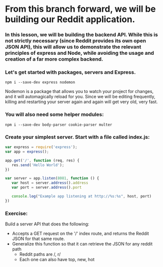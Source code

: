 # From this branch forward, we will be building our Reddit application.
### In this lesson, we will be building the backend API. While this is not strictly necessary (since Reddit provides its own open JSON API), this will allow us to demonstrate the relevant principles of express and Node, while avoiding the usage and creation of a far more complex backend.

### Let's get started with packages, servers and Express.
```
npm i --save-dev express nodemon
```

Nodemon is a package that allows you to watch your project for changes, and it will automagically reload for you. Since we will be editing frequently, killing and restarting your server again and again will get very old, very fast.

### You will also need some helper modules:
```
npm i --save-dev body-parser cookie-parser multer
```

### Create your simplest server. Start with a file called index.js:
``` js
var express = require('express');
var app = express();

app.get('/', function (req, res) {
   res.send('Hello World');
})

var server = app.listen(8081, function () {
   var host = server.address().address
   var port = server.address().port

   console.log("Example app listening at http://%s:%s", host, port)
})
```

### Exercise:
Build a server API that does the following:
- Accepts a GET request on the '/' index route, and returns the Reddit JSON for that same route.
- Generalize this function so that it can retrieve the JSON for any reddit path
  - Reddit paths are /, r/<subreddit>
  - Each one can also have top, new, hot
